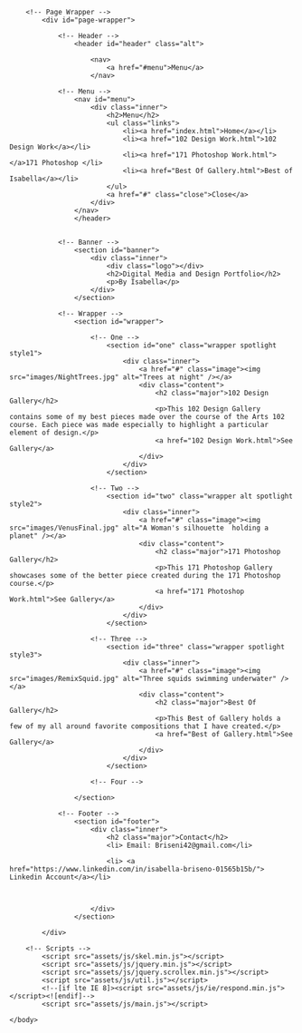 <!DOCTYPE HTML>
<!--
	Solid State by HTML5 UP
	html5up.net | @ajlkn
	Free for personal and commercial use under the CCA 3.0 license (html5up.net/license)
-->
<html>
	<head>
		<title>Porfolio</title>
		<meta charset="utf-8" />
		<meta name="viewport" content="width=device-width, initial-scale=1" />
		<!--[if lte IE 8]><script src="assets/js/ie/html5shiv.js"></script><![endif]-->
		<link rel="stylesheet" href="assets/css/main.css" />
		<!--[if lte IE 9]><link rel="stylesheet" href="assets/css/ie9.css" /><![endif]-->
		<!--[if lte IE 8]><link rel="stylesheet" href="assets/css/ie8.css" /><![endif]-->
	</head>
	<body>

		<!-- Page Wrapper -->
			<div id="page-wrapper">

				<!-- Header -->
					<header id="header" class="alt">
					
						<nav>
							<a href="#menu">Menu</a>
						</nav>

				<!-- Menu -->
					<nav id="menu">
						<div class="inner">
							<h2>Menu</h2>
							<ul class="links">
								<li><a href="index.html">Home</a></li>
								<li><a href="102 Design Work.html">102 Design Work</a></li>
								<li><a href="171 Photoshop Work.html"></a>171 Photoshop </li>
								<li><a href="Best Of Gallery.html">Best of Isabella</a></li>
							</ul>
							<a href="#" class="close">Close</a>
						</div>
					</nav>
					</header>

				
				<!-- Banner -->
					<section id="banner">
						<div class="inner">
							<div class="logo"></div>
							<h2>Digital Media and Design Portfolio</h2>
							<p>By Isabella</p>
						</div>
					</section>

				<!-- Wrapper -->
					<section id="wrapper">

						<!-- One -->
							<section id="one" class="wrapper spotlight style1">
								<div class="inner">
									<a href="#" class="image"><img src="images/NightTrees.jpg" alt="Trees at night" /></a>
									<div class="content">
										<h2 class="major">102 Design Gallery</h2>
										<p>This 102 Design Gallery contains some of my best pieces made over the course of the Arts 102 course. Each piece was made especially to highlight a particular element of design.</p>
										<a href="102 Design Work.html">See Gallery</a>
									</div>
								</div>
							</section>

						<!-- Two -->
							<section id="two" class="wrapper alt spotlight style2">
								<div class="inner">
									<a href="#" class="image"><img src="images/VenusFinal.jpg" alt="A Woman's silhouette  holding a planet" /></a>
									<div class="content">
										<h2 class="major">171 Photoshop Gallery</h2>
										<p>This 171 Photoshop Gallery showcases some of the better piece created during the 171 Photoshop course.</p>
										<a href="171 Photoshop Work.html">See Gallery</a>
									</div>
								</div>
							</section>

						<!-- Three -->
							<section id="three" class="wrapper spotlight style3">
								<div class="inner">
									<a href="#" class="image"><img src="images/RemixSquid.jpg" alt="Three squids swimming underwater" /></a>
									<div class="content">
										<h2 class="major">Best Of Gallery</h2>
										<p>This Best of Gallery holds a few of my all around favorite compositions that I have created.</p>
										<a href="Best of Gallery.html">See Gallery</a>
									</div>
								</div>
							</section>

						<!-- Four -->

					</section>

				<!-- Footer -->
					<section id="footer">
						<div class="inner">
							<h2 class="major">Contact</h2>
							<li> Email: Briseni42@gmail.com</li>
							
							<li> <a href="https://www.linkedin.com/in/isabella-briseno-01565b15b/"> Linkedin Account</a></li>
							
						
							
						</div>
					</section>

			</div>

		<!-- Scripts -->
			<script src="assets/js/skel.min.js"></script>
			<script src="assets/js/jquery.min.js"></script>
			<script src="assets/js/jquery.scrollex.min.js"></script>
			<script src="assets/js/util.js"></script>
			<!--[if lte IE 8]><script src="assets/js/ie/respond.min.js"></script><![endif]-->
			<script src="assets/js/main.js"></script>

	</body>
</html>
